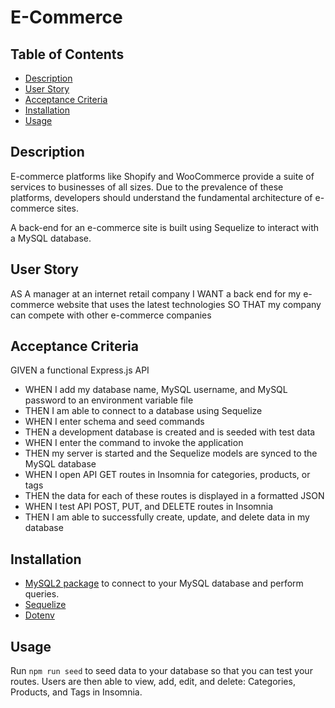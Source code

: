 # E-Commerce


## Table of Contents
- [Description](#description)
- [User Story](#user-story)
- [Acceptance Criteria](#acceptance-criteria)
- [Installation](#installation)
- [Usage](#usage)



## Description
E-commerce platforms like Shopify and WooCommerce provide a suite of services to businesses of all sizes. Due to the prevalence of these platforms, developers should understand the fundamental architecture of e-commerce sites.

A back-end for an e-commerce site is built using Sequelize to interact with a MySQL database.


## User Story

AS A manager at an internet retail company
I WANT a back end for my e-commerce website that uses the latest technologies
SO THAT my company can compete with other e-commerce companies


## Acceptance Criteria
GIVEN a functional Express.js API
- WHEN I add my database name, MySQL username, and MySQL password to an environment variable file
- THEN I am able to connect to a database using Sequelize
- WHEN I enter schema and seed commands
- THEN a development database is created and is seeded with test data
- WHEN I enter the command to invoke the application
- THEN my server is started and the Sequelize models are synced to the MySQL database
- WHEN I open API GET routes in Insomnia for categories, products, or tags
- THEN the data for each of these routes is displayed in a formatted JSON
- WHEN I test API POST, PUT, and DELETE routes in Insomnia
- THEN I am able to successfully create, update, and delete data in my database


## Installation

- [MySQL2 package](https://www.npmjs.com/package/mysql2) to connect to your MySQL database and perform queries.
- [Sequelize](https://www.npmjs.com/package/sequelize)
- [Dotenv](https://www.npmjs.com/package/dotenv)


## Usage

Run `npm run seed` to seed data to your database so that you can test your routes. Users are then able to view, add, edit, and delete: Categories, Products, and Tags in Insomnia.
